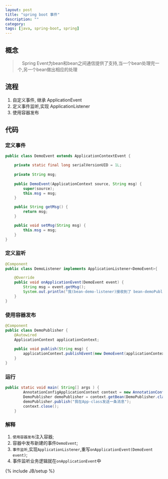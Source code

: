 ```yaml
---
layout: post
title: "spring boot 事件"
description: ""
category: 
tags: [java, spring-boot, spring]
---
```


## 概念

>　Spring Event为bean和bean之间通信提供了支持,当一个bean处理完一个,另一个bean做出相应的处理

## 流程

1. 自定义事件, 继承 ApplicationEvent
2. 定义事件监听,实现 ApplicationListener
3. 使用容器发布

## 代码

### 定义事件

```java
public class DemoEvent extends ApplicationContextEvent {

	private static final long serialVersionUID = 1L;
	
	private String msg;
	
	public DemoEvent(ApplicationContext source, String msg) {
		super(source);
		this.msg = msg;
	}

	public String getMsg() {
		return msg;
	}

	public void setMsg(String msg) {
		this.msg = msg;
	}
}
```

### 定义监听

```java
@Component
public class DemoListener implements ApplicationListener<DemoEvent>{

	@Override
	public void onApplicationEvent(DemoEvent event) {
		String msg = event.getMsg();
		System.out.println("我(bean-demo-listener)接收到了 bean-demoPublisher 发布的消息:　" + msg);
	}
}
```

### 使用容器发布

```java
@Component
public class DemoPublisher {
	@Autowired
	ApplicationContext applicationContext;
	
	public void publish(String msg) {
		applicationContext.publishEvent(new DemoEvent(applicationContext, msg));
	}
}
```

### 运行

```java
public static void main( String[] args ) {
        AnnotationConfigApplicationContext context = new AnnotationConfigApplicationContext(EnventConfig.class);
        DemoPublisher demoPublisher = context.getBean(DemoPublisher.class);
        demoPublisher.publish("我在App-class发送一条消息");
        context.close();
    }
```

### 解释

1. `使用容器发布`注入容器;
2. 容器中发布新建的事件`DemoEvent`;
3. `事件监听`,实现`ApplicationListener`,重写`onApplicationEvent(DemoEvent event)`;
4. 事件监听业务逻辑就在`onApplicationEvent`中


{% include JB/setup %}
